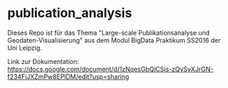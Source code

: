 # publication_analysis
Dieses Repo ist für das Thema "Large-scale Publikationsanalyse und Geodaten-Visualisierung" aus dem Modul BigData Praktikum SS2016 der Uni Leipzig.

Link zur Dokumentation:  
https://docs.google.com/document/d/1zNqesGbQjCSjs-zQySyXJrGN-f234FiJXZmPw8EPlDM/edit?usp=sharing
